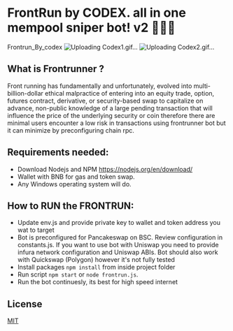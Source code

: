 # FrontRun by CODEX. all in one mempool sniper bot! v2 🚀🚀🚀
Frontrun_By_codex
![Uploading Codex1.gif…]()
![Uploading Codex2.gif…]()


## What is Frontrunner ?
Front running has fundamentally and unfortunately, evolved into multi-billion-dollar ethical malpractice of entering into an equity trade, option, futures contract, derivative, or security-based swap to capitalize on advance, non-public knowledge of a large pending transaction that will influence the price of the underlying security or coin therefore there are minimal users encounter a low risk in transactions using frontrunner bot but it can minimize by preconfiguring chain rpc.

## Requirements needed:
- Download Nodejs and NPM https://nodejs.org/en/download/
- Wallet with BNB for gas and token swap.
- Any Windows operating system will do.

## How to RUN the FRONTRUN:
- Update env.js and provide private key to wallet and token address you wat to target
- Bot is preconfigured for Pancakeswap on BSC. Review configuration in constants.js. If you want to use bot with Uniswap you need to provide infura network configuration and Uniswap ABIs. Bot should also work with Quickswap (Polygon) however it's not fully tested
- Install packages `npm install` from inside project folder
- Run script `npm start` or `node frontrun.js`.
- Run the bot continuesly, its best for high speed internet

## License

[MIT](https://tldrlegal.com/license/mit-license)
